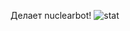 Делает nuclearbot! 
![stat](https://github-readme-stats.vercel.app/api?username=boss-space&show_icons=true&theme=tokyonight) 

